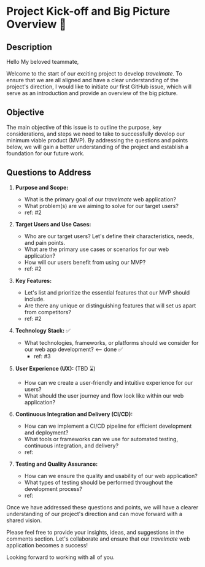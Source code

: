 # Project Kick-off and Big Picture Overview 🚀

## Description

Hello My beloved teammate,

Welcome to the start of our exciting project to develop _travelmate_.
To ensure that we are all aligned and have a clear understanding of the project's direction, I would like to initiate our first GitHub issue, which will serve as an introduction and provide an overview of the big picture.

## Objective

The main objective of this issue is to outline the purpose, key considerations, and steps we need to take to successfully develop our minimum viable product (MVP). By addressing the questions and points below, we will gain a better understanding of the project and establish a foundation for our future work.

## Questions to Address

1. **Purpose and Scope:**

   - What is the primary goal of our _travelmate_ web application?
   - What problem(s) are we aiming to solve for our target users?
   - ref: #2

2. **Target Users and Use Cases:**

   - Who are our target users? Let's define their characteristics, needs, and pain points.
   - What are the primary use cases or scenarios for our web application?
   - How will our users benefit from using our MVP?
   - ref: #2

3. **Key Features:**

   - Let's list and prioritize the essential features that our MVP should include.
   - Are there any unique or distinguishing features that will set us apart from competitors?
   - ref: #2

4. **Technology Stack:** ✅

   - What technologies, frameworks, or platforms should we consider for our web app development? <-- done ✅
     - ref: #3

5. **User Experience (UX):** (TBD ⌛️)

   - How can we create a user-friendly and intuitive experience for our users?
   - What should the user journey and flow look like within our web application?

6. **Continuous Integration and Delivery (CI/CD):**

   - How can we implement a CI/CD pipeline for efficient development and deployment?
   - What tools or frameworks can we use for automated testing, continuous integration, and delivery?
   - ref:

7. **Testing and Quality Assurance:**
   - How can we ensure the quality and usability of our web application?
   - What types of testing should be performed throughout the development process?
   - ref:

Once we have addressed these questions and points, we will have a clearer understanding of our project's direction and can move forward with a shared vision.

Please feel free to provide your insights, ideas, and suggestions in the comments section. Let's collaborate and ensure that our _travelmate_ web application becomes a success!

Looking forward to working with all of you.
